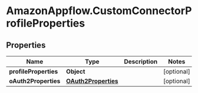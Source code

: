 # AmazonAppflow.CustomConnectorProfileProperties

## Properties

Name | Type | Description | Notes
------------ | ------------- | ------------- | -------------
**profileProperties** | **Object** |  | [optional] 
**oAuth2Properties** | [**OAuth2Properties**](OAuth2Properties.md) |  | [optional] 


